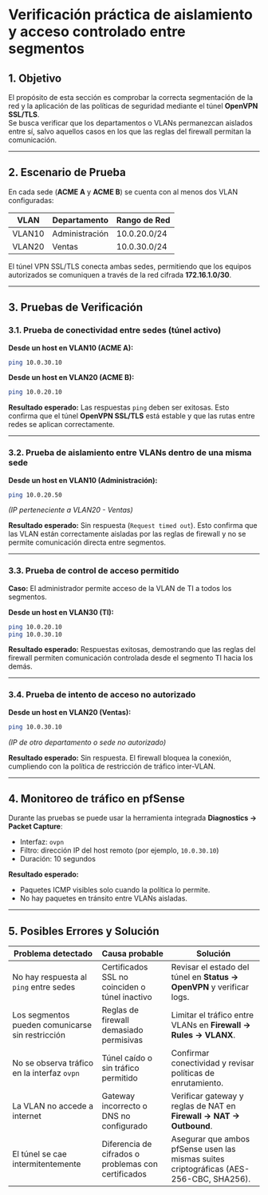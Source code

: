 # Verificación práctica de aislamiento y acceso controlado entre segmentos

## 1. Objetivo

El propósito de esta sección es comprobar la correcta segmentación de la red y la aplicación de las políticas de seguridad mediante el túnel **OpenVPN SSL/TLS**.  
Se busca verificar que los departamentos o VLANs permanezcan aislados entre sí, salvo aquellos casos en los que las reglas del firewall permitan la comunicación.

---

## 2. Escenario de Prueba

En cada sede (**ACME A** y **ACME B**) se cuenta con al menos dos VLAN configuradas:

| VLAN | Departamento | Rango de Red |
|------|---------------|--------------|
| VLAN10 | Administración | 10.0.20.0/24 |
| VLAN20 | Ventas | 10.0.30.0/24 |

El túnel VPN SSL/TLS conecta ambas sedes, permitiendo que los equipos autorizados se comuniquen a través de la red cifrada **172.16.1.0/30**.

---

## 3. Pruebas de Verificación

### 3.1. Prueba de conectividad entre sedes (túnel activo)

**Desde un host en VLAN10 (ACME A):**
```bash
ping 10.0.30.10
````

**Desde un host en VLAN20 (ACME B):**

```bash
ping 10.0.20.10
```

**Resultado esperado:**
Las respuestas `ping` deben ser exitosas. Esto confirma que el túnel **OpenVPN SSL/TLS** está estable y que las rutas entre redes se aplican correctamente.

---

### 3.2. Prueba de aislamiento entre VLANs dentro de una misma sede

**Desde un host en VLAN10 (Administración):**

```bash
ping 10.0.20.50
```

*(IP perteneciente a VLAN20 - Ventas)*

**Resultado esperado:**
Sin respuesta (`Request timed out`).
Esto confirma que las VLAN están correctamente aisladas por las reglas de firewall y no se permite comunicación directa entre segmentos.

---

### 3.3. Prueba de control de acceso permitido

**Caso:** El administrador permite acceso de la VLAN de TI a todos los segmentos.

**Desde un host en VLAN30 (TI):**

```bash
ping 10.0.20.10
ping 10.0.30.10
```

**Resultado esperado:**
Respuestas exitosas, demostrando que las reglas del firewall permiten comunicación controlada desde el segmento TI hacia los demás.

---

### 3.4. Prueba de intento de acceso no autorizado

**Desde un host en VLAN20 (Ventas):**

```bash
ping 10.0.30.10
```

*(IP de otro departamento o sede no autorizado)*

**Resultado esperado:**
Sin respuesta.
El firewall bloquea la conexión, cumpliendo con la política de restricción de tráfico inter-VLAN.

---

## 4. Monitoreo de tráfico en pfSense

Durante las pruebas se puede usar la herramienta integrada **Diagnostics → Packet Capture**:

* Interfaz: `ovpn`
* Filtro: dirección IP del host remoto (por ejemplo, `10.0.30.10`)
* Duración: 10 segundos

**Resultado esperado:**

* Paquetes ICMP visibles solo cuando la política lo permite.
* No hay paquetes en tránsito entre VLANs aisladas.

---

## 5. Posibles Errores y Solución

| Problema detectado                               | Causa probable                                      | Solución                                                                                |
| ------------------------------------------------ | --------------------------------------------------- | --------------------------------------------------------------------------------------- |
| No hay respuesta al `ping` entre sedes           | Certificados SSL no coinciden o túnel inactivo      | Revisar el estado del túnel en **Status → OpenVPN** y verificar logs.                   |
| Los segmentos pueden comunicarse sin restricción | Reglas de firewall demasiado permisivas             | Limitar el tráfico entre VLANs en **Firewall → Rules → VLANX**.                         |
| No se observa tráfico en la interfaz `ovpn`      | Túnel caído o sin tráfico permitido                 | Confirmar conectividad y revisar políticas de enrutamiento.                             |
| La VLAN no accede a internet                     | Gateway incorrecto o DNS no configurado             | Verificar gateway y reglas de NAT en **Firewall → NAT → Outbound**.                     |
| El túnel se cae intermitentemente                | Diferencia de cifrados o problemas con certificados | Asegurar que ambos pfSense usen las mismas suites criptográficas (AES-256-CBC, SHA256). |


